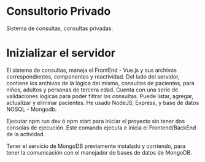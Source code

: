 # Consultorio Privado
Sistema de consultas, consultas privadas.

# Inizializar el servidor

El sistema de consultas, maneja el FrontEnd - Vue.js y sus archivos correspondientes, componentes y reactividad. Del lado del servidor, contiene los archivos de la lógica del mismo, consultas de pacientes, para niños, adultos y personas de tercera edad. Cuenta con una serie de validaciones logicas para poder filtrar las consultas. Puede listar, agregar, actualizar y eliminar pacientes. He usado NodeJS, Express, y base de datos NOSQL - Mongodb. 

Ejecutar npm run dev ó npm start para iniciar el proyecto sin tener dos consolas de ejecución. Este comando ejecuta e inicia el Frontend/BackEnd de la actividad. 

Tener el servicio de MongoDB previamente instalado y corriendo, para tener la comunicación con el manejador de bases de datos de MongoDB. 
